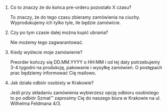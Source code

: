 1. Co to znaczy że do końca pre-orderu pozostało X czasu?

    To znaczy, że do tego czasu zbieramy zamówienia na ciuchy. Wyprodukujemy ich tylko tyle, ile będzie zamówicie.

2. Czy po tym czasie dalej można kupić ubrania?

    Nie możemy tego zagwarantować.

3. Kiedy wyślecie moje zamówienie?

    Preorder kończy się DD.MM.YYYY o HH:MM i od tej daty potrzebujemy 3-4 tygodni na produkcję, pakowanie i wysyłkę zamówień. O postępach prac będziemy informować Cię mailowo.

4. Jak działa odbiór osobisty w Krakowie?

    Jeśli przy składaniu zamówienia wybierzesz opcję odbioru osobistego to po odbiór Szmat™ zaprosimy Cię do naszego biura w Krakowie na ul. Wilhelma Feldmana 4/3.
